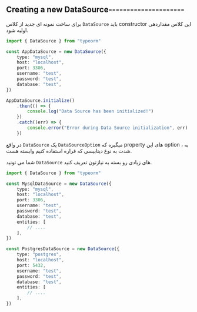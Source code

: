 ## Creating a new DataSource---------------------

برای ساخت نمونه ای جدید از کلاس `DataSource` باید constructor این کلاس مقداردهی اولیه شود.

```ts
import { DataSource } from "typeorm"

const AppDataSource = new DataSource({
    type: "mysql",
    host: "localhost",
    port: 3306,
    username: "test",
    password: "test",
    database: "test",
})

AppDataSource.initialize()
    .then(() => {
        console.log("Data Source has been initialized!")
    })
    .catch((err) => {
        console.error("Error during Data Source initialization", err)
    })
```

در واقع `DataSource` یک `DataSourceOption` میگیره که property های این option ، به شدت به نوع دیتابیسی که قراره استفاده کنیم وابسته هست.

شما می تونید `DataSource` های زیادی رو بسته به نیازتون تعریف کنید.

```ts
import { DataSource } from "typeorm"

const MysqlDataSource = new DataSource({
    type: "mysql",
    host: "localhost",
    port: 3306,
    username: "test",
    password: "test",
    database: "test",
    entities: [
        // ....
    ],
})

const PostgresDataSource = new DataSource({
    type: "postgres",
    host: "localhost",
    port: 5432,
    username: "test",
    password: "test",
    database: "test",
    entities: [
        // ....
    ],
})
```

